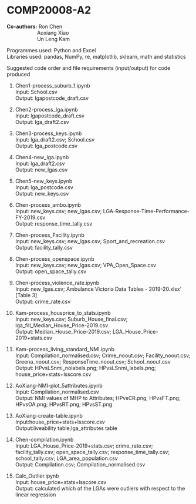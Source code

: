 # COMP20008-A2

**Co-authors:** Ron Chen <br />
&nbsp; &nbsp; &nbsp; &nbsp; &nbsp; &nbsp; &nbsp; &nbsp; &nbsp; &nbsp; &nbsp;Aoxiang Xiao <br />
&nbsp; &nbsp; &nbsp; &nbsp; &nbsp; &nbsp; &nbsp; &nbsp; &nbsp; &nbsp; &nbsp;Un Leng Kam <br />

Programmes used: Python and Excel<br />
Libraries used: pandas, NumPy, re, matplotlib, sklearn, math and statistics

Suggested code order and file requirements (input/output) for code produced
1. Chen1-process_suburb_1.ipynb<br />
Input: School.csv<br />
Output: lgapostcode_draft.csv<br />

2. Chen2-process_lga.ipynb<br />
Input: lgapostcode_draft.csv<br />
Output: lga_draft2.csv<br />

3. Chen3-process_keys.ipynb<br />
Input: lga_draft2.csv; School.csv<br />
Output: lga_postcode.csv<br />

4. Chen4-new_lga.ipynb<br />
Input: lga_draft2.csv<br />
Output: new_lgas.csv<br />

5. Chen5-new_keys.ipynb<br />
Input: lga_postcode.csv<br />
Output: new_keys.csv<br />

6. Chen-process_ambo.ipynb<br />
Input: new_keys.csv; new_lgas.csv; LGA-Response-Time-Performance-FY-2019.csv<br />
Output: response_time_tally.csv<br />

7. Chen-process_Facility.ipynb<br />
Input: new_keys.csv; new_lgas.csv; Sport_and_recreation.csv<br />
Output: facility_tally.csv<br />

8. Chen-process_openspace.ipynb<br />
Input: new_keys.csv; new_lgas.csv; VPA_Open_Space.csv<br />
Output: open_space_tally.csv<br />

9. Chen-process_violence_rate.ipynb<br />
Input: new_lgas.csv; Ambulance Victoria Data Tables - 2019-20.xlsx' [Table 3]<br />
Output: crime_rate.csv<br />

10. Kam-process_housprice_to_stats.ipynb<br />
Input: new_keys.csv; Suburb_House_final.csv; lga_fill_Median_House_Price-2019.csv <br />
Output: Median_House_Price-2019.csv; LGA_House_Price-2019+stats.csv<br />

11. Kam-process_living_standard_NMI.ipynb<br />
Input: Compilation_normalised.csv; Crime_noout.csv; Facility_noout.csv; Greena_noout.csv; ResponseTime_noout.csv; School_noout.csv<br />
Output: HPvsLSnmi_nolabels.png; HPvsLSnmi_labels.png; house_price+stats+lsscore.csv<br />

12. AoXiang-NMI-plot_5attributes.ipynb<br />
Input: Compilation_normalised.csv<br />
Output: NMI values of MHP to Attributes; HPvsCR.png; HPvsFT.png; HPvsOA.png; HPvsRT.png; HPvsST.png<br />


13. AoXiang-create-table.ipynb<br />
Input:house_price+stats+lsscore.csv<br />
Output:liveability table;lga_attributes table<br />

14. Chen-compilation.ipynb<br />
Input: LGA_House_Price-2019+stats.csv; crime_rate.csv; facility_tally.csv; open_space_tally.csv; response_time_tally.csv; school_tally.csv; LGA_area_population.csv<br />
Output: Compilation.csv; Compilation_normalised.csv<br />

15. Calc_Outlier.ipynb<br />
Input: house_price+stats+lsscore.csv<br />
Output: calculated which of the LGAs were outliers with respect to the linear regression<br />
